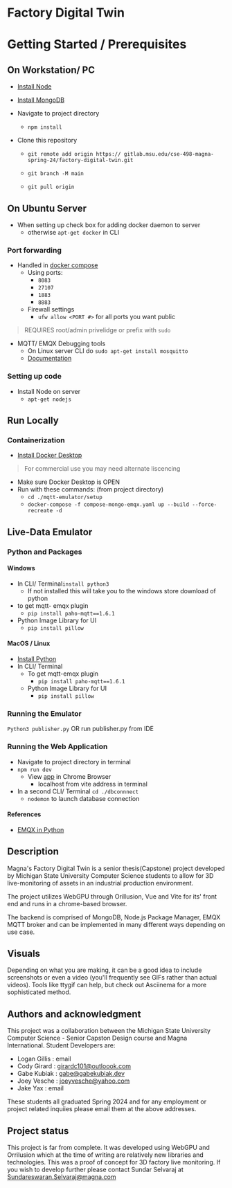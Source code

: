 # Factory Digital Twin

# Getting Started / Prerequisites 
## On Workstation/ PC
- [Install Node](https://docs.npmjs.com/downloading-and-installing-node-js-and-npm)
- [Install MongoDB](https://www.mongodb.com/docs/manual/installation/)
- Navigate to project directory
    - `npm install`

- Clone this repository
    - `git remote add origin https:// gitlab.msu.edu/cse-498-magna-spring-24/factory-digital-twin.git`

    - `git branch -M main`
    - `git pull origin`
        

## On Ubuntu Server
- When setting up check box for adding docker daemon to server
	- otherwise `apt-get docker` in CLI
### Port forwarding
- Handled in [docker compose](./compose-mongo-emqx.yaml)
	- Using ports:
		- `8083`
		- `27107`
		- `1883`
		- `8883`
	- Firewall settings
		- `ufw allow <PORT #>` for all ports you want public
> REQUIRES root/admin privelidge or prefix with `sudo`
- MQTT/ EMQX Debugging tools
	- On Linux server CLI do `sudo apt-get install mosquitto`
	- [Documentation](https://mosquitto.org/)
### Setting up code
-  Install Node on server
	- `apt-get nodejs`



## Run Locally
### Containerization 
- [Install Docker Desktop](https://www.docker.com/products/personal)
> For commercial use you may need alternate liscencing
- Make sure Docker Desktop is OPEN
- Run with these commands: (from project directory)
	- `cd ./mqtt-emulator/setup`
	- `docker-compose -f compose-mongo-emqx.yaml up --build --force-recreate -d`


## Live-Data Emulator 
### Python and Packages
#### Windows
- In CLI/ Terminal`install python3`
	- If not installed this will take you to the windows store download of python
- to get mqtt- emqx plugin
	- `pip install paho-mqtt==1.6.1`
- Python Image Library for UI
	- `pip install pillow`	

#### MacOS / Linux
- [Install Python](https://www.python.org/)
- In CLI/ Terminal
	- To get mqtt-emqx plugin
		- `pip install paho-mqtt==1.6.1`
	- Python Image Library for UI
		- `pip install pillow`	

### Running the Emulator
`Python3 publisher.py` OR run publisher.py from IDE

### Running the Web Application
- Navigate to project directory in  terminal
- `npm run dev`
    - View [app](localhost:5173) in Chrome Browser
        - localhost from vite address in terminal
- In a second CLI/ Terminal `cd ./dbconnnect`
    - `nodemon` to launch database connection

#### References
- [EMQX in Python](https://www.emqx.com/en/blog/how-to-use-mqtt-in-python)



## Description
Magna's Factory Digital Twin is a senior thesis(Capstone) project developed by Michigan State University Computer Science students to allow for 3D live-monitoring of assets in an industrial production environment.

The project utilizes WebGPU through Orillusion, Vue and Vite for its' front end and runs in a chrome-based browser.

The backend is comprised of MongoDB, Node.js Package Manager, EMQX MQTT broker and can be implemented in many different ways depending on use case.

## Visuals
Depending on what you are making, it can be a good idea to include screenshots or even a video (you'll frequently see GIFs rather than actual videos). Tools like ttygif can help, but check out Asciinema for a more sophisticated method.


## Authors and acknowledgment
This project was a collaboration between the Michigan State University Computer Science - Senior Capston Design course and Magna International. Student Developers are:
- Logan Gillis : email
- Cody Girard : girardc101@outloook.com
- Gabe Kubiak : gabe@gabekubiak.dev
- Joey Vesche : joeyvesche@yahoo.com
- Jake Yax : email

These students all graduated Spring 2024 and for any employment or project related inquiies please email them at the above addresses.

## Project status
This project is far from complete. It was developed using WebGPU and Orrilusion which at the time of writing are relatively new libraries and technologies. This was a proof of concept for 3D factory live monitoring. If you wish to develop further please contact Sundar Selvaraj at Sundareswaran.Selvaraj@magna.com